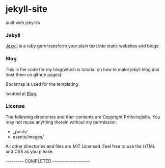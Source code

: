jekyll-site
===========

built with jekyllrb

### Jekyll
[Jekyll](http://www.jekyllrb.com) is a ruby gem transform your plain text into static websites and blogs.


### Blog

This is the code for my blog(which is tutorial on how to make jekyll blog and host them on github pages).

Bootstrap is used for the templating.

located at [Blog](http://jekyll.prithvirajbilla.com).

### License

The following directories and their contents are Copyright Prithvirajbilla. You may not reuse anything therein without my permission:
   * _posts/
   * assets/images/

All other directories and files are MIT Licensed. Feel free to use the HTML and CSS as you please.

--------- COMPLETED -------------------
